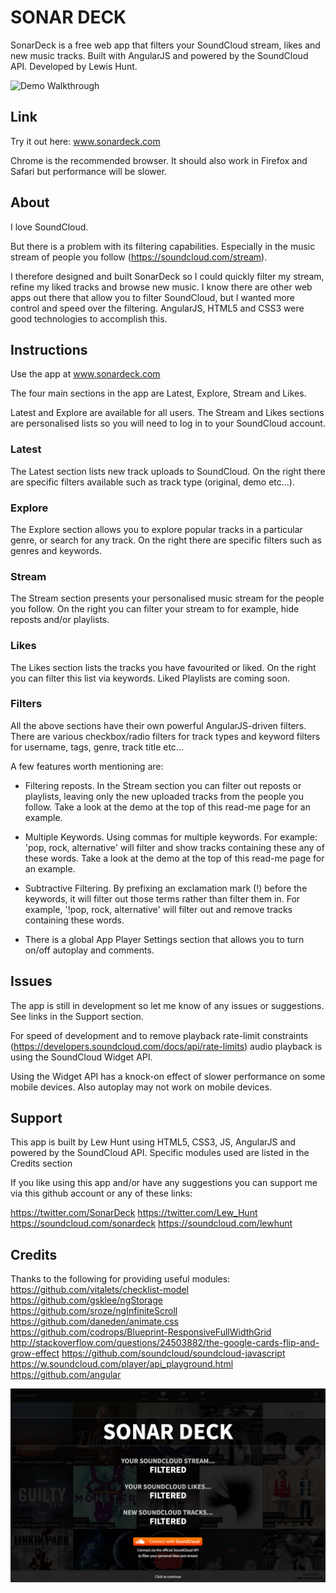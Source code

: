 # SONAR DECK
SonarDeck is a free web app that filters your SoundCloud stream, likes and new music tracks. Built with AngularJS and powered by the SoundCloud API. Developed by Lewis Hunt.

![Demo Walkthrough](img/sonardeck-walkthrough.gif)

## Link
Try it out here: www.sonardeck.com

Chrome is the recommended browser. It should also work in Firefox and Safari but performance will be slower.

## About
I love SoundCloud.

But there is a problem with its filtering capabilities. Especially in the music stream of people you follow (https://soundcloud.com/stream). 

I therefore designed and built SonarDeck so  I could quickly filter my stream, refine my liked tracks and browse new music. I know there are other web apps out there that allow you to filter SoundCloud, but I wanted more control and speed over the filtering. AngularJS, HTML5 and CSS3 were good technologies to accomplish this.

## Instructions
Use the app at www.sonardeck.com

The four main sections in the app are Latest, Explore, Stream and Likes.

Latest and Explore are available for all users. The Stream and Likes sections are personalised lists so you will need to log in to your SoundCloud account.

### Latest
The Latest section lists new track uploads to SoundCloud. On the right there are specific filters available such as track type (original, demo etc...).

### Explore
The Explore section allows you to explore popular tracks in a particular genre, or search for any track. On the right there are specific filters such as genres and keywords.

### Stream
The Stream section presents your personalised music stream for the people you follow. On the right you can filter your stream to for example, hide reposts and/or playlists.

### Likes
The Likes section lists the tracks you have favourited or liked. On the right you can filter this list via keywords. Liked Playlists are coming soon.

### Filters
All the above sections have their own powerful AngularJS-driven filters. There are various checkbox/radio filters for track types and keyword filters for username, tags, genre, track title etc... 

A few features worth mentioning are:

- Filtering reposts. In the Stream section you can filter out reposts or playlists, leaving only the new uploaded tracks from the people you follow. Take a look at the demo at the top of this read-me page for an example.

- Multiple Keywords. Using commas for multiple keywords. For example: 'pop, rock, alternative' will filter and show tracks containing these any of these words. Take a look at the demo at the top of this read-me page for an example.

- Subtractive Filtering. By prefixing an exclamation mark (!) before the keywords, it will filter out those terms rather than filter them in. For example, '!pop, rock, alternative' will filter out and remove tracks containing these words.

- There is a global App Player Settings section that allows you to turn on/off autoplay and comments.
 
## Issues
The app is still in development so let me know of any issues or suggestions. See links in the Support section.

For speed of development and to remove playback rate-limit constraints (https://developers.soundcloud.com/docs/api/rate-limits) audio playback is using the SoundCloud Widget API.

Using the Widget API has a knock-on effect of slower performance on some mobile devices. Also autoplay may not work on mobile devices.

## Support
This app is built by Lew Hunt using HTML5, CSS3, JS, AngularJS and powered by the SoundCloud API. Specific modules used are listed in the Credits section

If you like using this app and/or have any suggestions you can support me via this github account or any of these links:

https://twitter.com/SonarDeck
https://twitter.com/Lew_Hunt
https://soundcloud.com/sonardeck
https://soundcloud.com/lewhunt

## Credits
Thanks to the following for providing useful modules:
https://github.com/vitalets/checklist-model
https://github.com/gsklee/ngStorage
https://github.com/sroze/ngInfiniteScroll
https://github.com/daneden/animate.css
https://github.com/codrops/Blueprint-ResponsiveFullWidthGrid
http://stackoverflow.com/questions/24503882/the-google-cards-flip-and-grow-effect 
https://github.com/soundcloud/soundcloud-javascript
https://w.soundcloud.com/player/api_playground.html
https://github.com/angular

![Intro screen image](img/sonardeck-intro-screen.jpg)